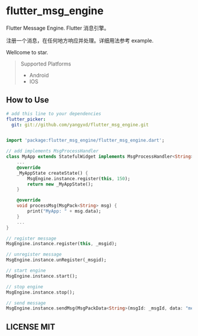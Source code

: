 # flutter_msg_engine

Flutter Message Engine.
Flutter 消息引擎。

注册一个消息，在任何地方响应并处理。详细用法参考 example.

Wellcome to star.

> Supported  Platforms
> * Android
> * IOS

## How to Use

```yaml
# add this line to your dependencies
flutter_picker:
  git: git://github.com/yangyxd/flutter_msg_engine.git
```

```dart

import 'package:flutter_msg_engine/flutter_msg_engine.dart';

// add implements MsgProcessHandler
class MyApp extends StatefulWidget implements MsgProcessHandler<String> {
    ...
    @override
    _MyAppState createState() {
        MsgEngine.instance.register(this, 150);
        return new _MyAppState();
    }

    @override
    void processMsg(MsgPack<String> msg) {
        print("MyApp: " + msg.data);
    }
    ...
}

// register message
MsgEngine.instance.register(this, _msgid);

// unregister message
MsgEngine.instance.unRegister(_msgid);

// start engine
MsgEngine.instance.start();

// stop engine
MsgEngine.instance.stop();

// send message
MsgEngine.instance.sendMsg(MsgPackData<String>(msgId: _msgId, data: "message id is $_msgId"));

```

## LICENSE MIT

